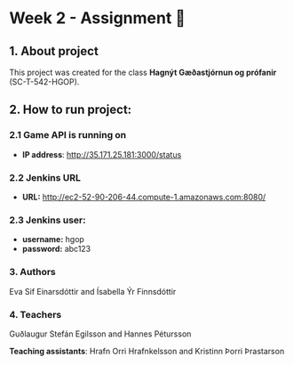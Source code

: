 # Week 2 - Assignment :cherry_blossom:

## 1. About project

This project was created for the class **Hagnýt Gæðastjórnun og prófanir** (SC-T-542-HGOP).

## 2. How to run project:

### 2.1 Game API is running on

- **IP address**: http://35.171.25.181:3000/status

### 2.2 Jenkins URL

- **URL:** http://ec2-52-90-206-44.compute-1.amazonaws.com:8080/

### 2.3 Jenkins user:

- **username:** hgop
- **password:** abc123

### 3. Authors

Eva Sif Einarsdóttir and Ísabella Ýr Finnsdóttir

### 4. Teachers

Guðlaugur Stefán Egilsson and Hannes Pétursson

**Teaching assistants**:
Hrafn Orri Hrafnkelsson and Kristinn Þorri Þrastarson
